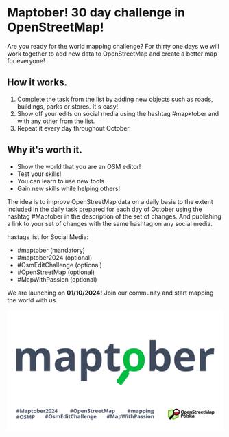 # Maptober! 30 day challenge in OpenStreetMap!

Are you ready for the world mapping challenge? For thirty one days we will work together to add new data to OpenStreetMap and create a better map for everyone!

## How it works.

1. Complete the task from the list by adding new objects such as roads, buildings, parks or stores. It's easy!
2. Show off your edits on social media using the hashtag #mapktober and with any other from the list.
3. Repeat it every day throughout October.

## Why it's worth it.

* Show the world that you are an OSM editor!
* Test your skills!
* You can learn to use new tools
* Gain new skills while helping others!
 
The idea is to improve OpenStreetMap data on a daily basis to the extent included in the daily task prepared for each day of October using the hashtag #Maptober in the description of the set of changes. And publishing a link to your set of changes with the same hashtag on any social media.

hastags list for Social Media:
* #maptober (mandatory)
* #maptober2024 (optional)
* #OsmEditChallenge (optional)
* #OpenStreetMap (optional)
* #MapWithPassion (optional)

We are launching on **01/10/2024!** Join our community and start mapping the world with us.

![Logo](https://github.com/openstreetmap-polska/maptober/blob/main/src/img/hd_img_1.png)
